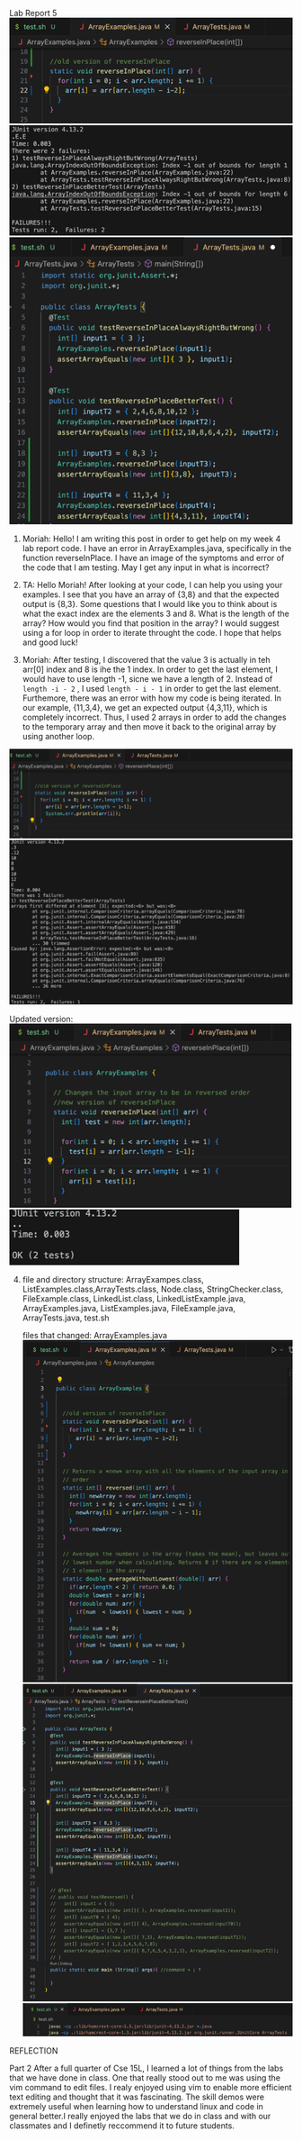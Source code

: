 Lab Report 5
 ![image](ss10.png)
 ![image](ss11.png)
 ![image](ss20.png)
  1) Moriah: Hello! I am writing this post in order to get help on my week 4 lab report code. I have an error in ArrayExamples.java, specifically in the function reverseInPlace. I have an image of the symptoms and error of the code that I am testing. May I get any input in what is incorrect?

2) TA: Hello Moriah! After looking at your code, I can help you using your examples. I see that you have an array of {3,8} and that the expected output is {8,3}. Some questions that I would like you to think about is what the exact index are the elements 3 and 8. What is the length of the array? How would you find that position in the array? I would suggest using a for loop in order to iterate throught the code. I hope that helps and good luck!
3) Moriah: After testing, I discovered that the value 3 is actually in teh arr[0] index and 8 is ihe the 1 index. In order to get the last element, I would have to use length -1, sicne we have a length of 2. Instead of ``` length -i - 2 ``` , I used ``` length - i - 1 ``` in order to get the last element. Furthemore, there was an error with how my code is being iterated. In our example, {11,3,4}, we get an expected output {4,3,11}, which is completely incorrect. Thus, I used 2 arrays in order to add the changes to the temporary array and then move it back to the original array by using another loop. 

 ![image](ss21.png)
 ![image](ss14.png)
 
 Updated version:
 ![image](ss15.png)
 ![image](ss16.png)
 
4) file and directory structure: ArrayExampes.class, ListExamples.class,ArrayTests.class, Node.class, StringChecker.class, FileExample.class, LinkedList.class, LinkedListExample.java, ArrayExamples.java, ListExamples.java, FileExample.java, ArrayTests.java, test.sh

   files that changed: ArrayExamples.java
![image](ss17.png)
![image](ss18.png)
![image](ss22.png)


REFLECTION

Part 2
After a full quarter of Cse 15L, I learned a lot of things from the labs that we have done in class. One that really stood out to me was using the vim command to edit files. I realy enjoyed using vim to enable more efficient text editing and thought that it was fascinating. The skill demos were extremely useful when learning how to understand linux and code in general better.I really enjoyed the labs that we do in class and with our classmates and I definetly reccommend it to future students. 
